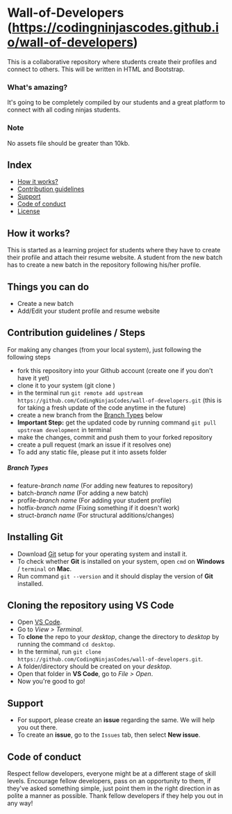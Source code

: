 # Wall-of-Developers (https://codingninjascodes.github.io/wall-of-developers)
This is a collaborative repository where students create their profiles and connect to others. This will be written in HTML and Bootstrap.

### What's amazing?
It's going to be completely compiled by our students and a great platform to connect with all coding ninjas students.

### Note 
No assets file should be greater than 10kb.

## Index
- [How it works?](#how-it-works)
- [Contribution guidelines](#contribution-guidelines)
- [Support](#support)
- [Code of conduct](#code-of-conduct)
- [License](LICENSE)

## How it works?
This is started as a learning project for students where they have to create their profile and attach their resume website. A student from the new batch has to create a new batch in the repository following his/her profile.

## Things you can do 
- Create a new batch
- Add/Edit your student profile and resume website

## Contribution guidelines / Steps
For making any changes (from your local system), just following the following steps
- fork this repository into your Github account (create one if you don't have it yet)
- clone it to your system (git clone <link>)
- in the terminal run `git remote add upstream https://github.com/CodingNinjasCodes/wall-of-developers.git` (this is for taking a fresh update of the code anytime in the future)
- create a new branch from the [Branch Types](#branch-types) below
- **Important Step:** get the updated code by running command `git pull upstream development` in terminal
- make the changes, commit and push them to your forked repository
- create a pull request (mark an issue if it resolves one)
- To add any static file, please put it into assets folder

##### Branch Types
- feature-*branch name* (For adding new features to repository)
- batch-*branch name* (For adding a new batch)
- profile-*branch name* (For adding your student profile)
- hotfix-*branch name* (Fixing something if it doesn't work)
- struct-*branch name* (For structural additions/changes)

## Installing Git
- Download [Git](https://git-scm.com/downloads) setup for your operating system and install it.
- To check whether **Git** is installed on your system, open `cmd` on **Windows** / `terminal` on **Mac**.
- Run command `git --version` and it should display the version of **Git** installed.

## Cloning the repository using VS Code
- Open [VS Code](https://code.visualstudio.com/download).
- Go to *View > Terminal*.
- To **clone** the repo to your *desktop*, change the directory to *desktop* by running the command `cd desktop`.
- In the terminal, run `git clone https://github.com/CodingNinjasCodes/wall-of-developers.git`.
- A folder/directory should be created on your *desktop*.
- Open that folder in **VS Code**, go to *File > Open*.
- Now you're good to go!

## Support
- For support, please create an **issue** regarding the same. We will help you out there.
- To create an **issue**, go to the `Issues` tab, then select **New issue**.

## Code of conduct
Respect fellow developers, everyone might be at a different stage of skill levels. Encourage fellow developers, pass on an opportunity to them, if they've asked something simple, just point them in the right direction in as polite a manner as possible. Thank fellow developers if they help you out in any way!